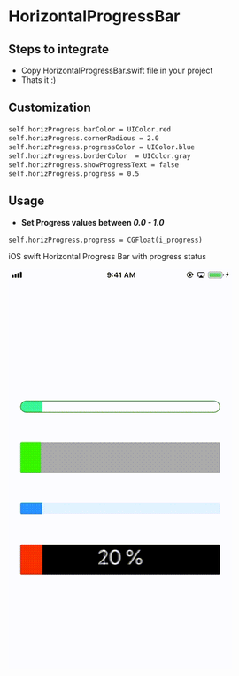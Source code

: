 # HorizontalProgressBar

## Steps to integrate
* Copy HorizontalProgressBar.swift  file in your project
* Thats it :)

## Customization
```
self.horizProgress.barColor = UIColor.red
self.horizProgress.cornerRadious = 2.0
self.horizProgress.progressColor = UIColor.blue
self.horizProgress.borderColor  = UIColor.gray
self.horizProgress.showProgressText = false
self.horizProgress.progress = 0.5

```
## Usage

 * **Set Progress values between *0.0 - 1.0*** 

```
self.horizProgress.progress = CGFloat(i_progress)

```

iOS swift Horizontal Progress Bar with progress status

![](https://github.com/bhavin250495/HorizontalProgressBar/blob/master/horizProg.gif)
